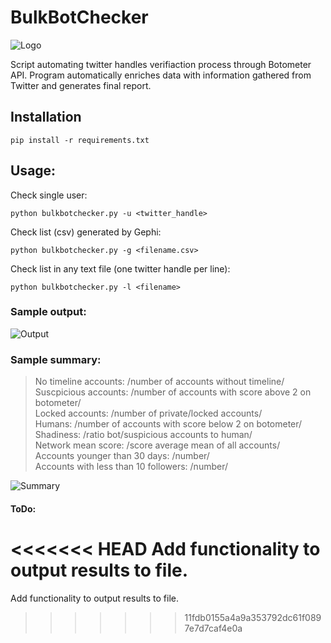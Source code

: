 # BulkBotChecker 
![Logo](https://i.ibb.co/25dMcTQ/what-is-bot-traffic-cover-dcfd8e825fc46554db1393c5efb749b1-removebg-preview-1-removebg-preview.png)

Script automating twitter handles verifiaction process through Botometer API. Program automatically enriches data with information gathered from Twitter and generates final report. 

## Installation

`pip install -r requirements.txt`

## Usage:

Check single user:

`python bulkbotchecker.py -u <twitter_handle>`

Check list (csv) generated by Gephi:

`python bulkbotchecker.py -g <filename.csv>`
  
Check list in any text file (one twitter handle per line):

`python bulkbotchecker.py -l <filename>`

### Sample output:

![Output](https://i.ibb.co/c8Ksr1x/output.png)

### Sample summary:

> No timeline accounts: /number of accounts without timeline/  
> Suscpicious accounts: /number of accounts with score above 2 on botometer/  
> Locked accounts: /number of private/locked accounts/  
> Humans: /number of accounts with score below 2 on botometer/  
> Shadiness: /ratio bot/suspicious accounts to human/  
> Network mean score: /score average mean of all accounts/   
> Accounts younger than 30 days: /number/  
> Accounts with less than 10 followers: /number/ 

![Summary](https://i.ibb.co/VLC1k1f/cmd-klm-UIGy6f-K.png)

#### ToDo:

<<<<<<< HEAD
Add functionality to output results to file. 
=======
Add functionality to output results to file. 
>>>>>>> 11fdb0155a4a9a353792dc61f0897e7d7caf4e0a
